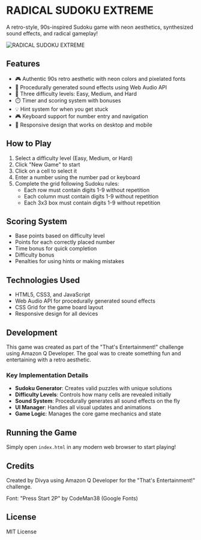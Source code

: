 # RADICAL SUDOKU EXTREME

A retro-style, 90s-inspired Sudoku game with neon aesthetics, synthesized sound effects, and radical gameplay!

![RADICAL SUDOKU EXTREME](https://i.imgur.com/placeholder.jpg)

## Features

- 🎮 Authentic 90s retro aesthetic with neon colors and pixelated fonts
- 🎵 Procedurally generated sound effects using Web Audio API
- 🎯 Three difficulty levels: Easy, Medium, and Hard
- ⏱️ Timer and scoring system with bonuses
- 💡 Hint system for when you get stuck
- 🎮 Keyboard support for number entry and navigation
- 📱 Responsive design that works on desktop and mobile

## How to Play

1. Select a difficulty level (Easy, Medium, or Hard)
2. Click "New Game" to start
3. Click on a cell to select it
4. Enter a number using the number pad or keyboard
5. Complete the grid following Sudoku rules:
   - Each row must contain digits 1-9 without repetition
   - Each column must contain digits 1-9 without repetition
   - Each 3x3 box must contain digits 1-9 without repetition

## Scoring System

- Base points based on difficulty level
- Points for each correctly placed number
- Time bonus for quick completion
- Difficulty bonus
- Penalties for using hints or making mistakes

## Technologies Used

- HTML5, CSS3, and JavaScript
- Web Audio API for procedurally generated sound effects
- CSS Grid for the game board layout
- Responsive design for all devices

## Development

This game was created as part of the "That's Entertainment!" challenge using Amazon Q Developer. The goal was to create something fun and entertaining with a retro aesthetic.

### Key Implementation Details

- **Sudoku Generator**: Creates valid puzzles with unique solutions
- **Difficulty Levels**: Controls how many cells are revealed initially
- **Sound System**: Procedurally generates all sound effects on the fly
- **UI Manager**: Handles all visual updates and animations
- **Game Logic**: Manages the core game mechanics and state

## Running the Game

Simply open `index.html` in any modern web browser to start playing!

## Credits

Created by Divya using Amazon Q Developer for the "That's Entertainment!" challenge.

Font: "Press Start 2P" by CodeMan38 (Google Fonts)

## License

MIT License
